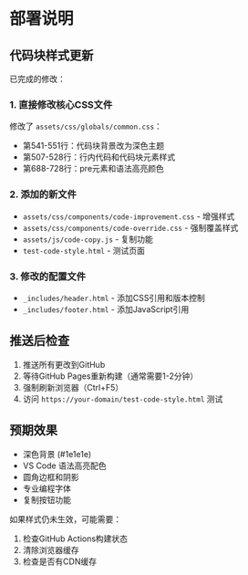 # 部署说明

## 代码块样式更新

已完成的修改：

### 1. 直接修改核心CSS文件
修改了 `assets/css/globals/common.css`：
- 第541-551行：代码块背景改为深色主题
- 第507-528行：行内代码和代码块元素样式
- 第688-728行：pre元素和语法高亮颜色

### 2. 添加的新文件
- `assets/css/components/code-improvement.css` - 增强样式
- `assets/css/components/code-override.css` - 强制覆盖样式
- `assets/js/code-copy.js` - 复制功能
- `test-code-style.html` - 测试页面

### 3. 修改的配置文件
- `_includes/header.html` - 添加CSS引用和版本控制
- `_includes/footer.html` - 添加JavaScript引用

## 推送后检查

1. 推送所有更改到GitHub
2. 等待GitHub Pages重新构建（通常需要1-2分钟）
3. 强制刷新浏览器（Ctrl+F5）
4. 访问 `https://your-domain/test-code-style.html` 测试

## 预期效果

- 深色背景 (#1e1e1e)
- VS Code 语法高亮配色
- 圆角边框和阴影
- 专业编程字体
- 复制按钮功能

如果样式仍未生效，可能需要：
1. 检查GitHub Actions构建状态
2. 清除浏览器缓存
3. 检查是否有CDN缓存